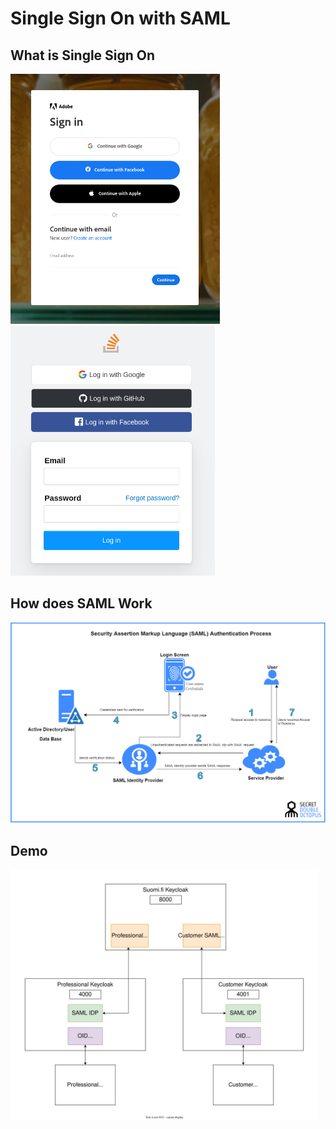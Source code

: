 # Single Sign On with SAML

## What is Single Sign On

<img src="./images/adobe_login.png" alt="adobe login page" height="400"/>
<img src="./images/stackoverflow_login.png" alt="stackoverflow login page" height="400"/>

## How does SAML Work

![SSO with SAML](./images/saml.webp)

## Demo

<img src="./images/saml_arch.svg" alt="saml demo architecture" height="400"/>
